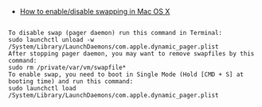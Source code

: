  - [How to enable/disable swapping in Mac OS X](http://wiki.summercode.com/how_to_disable_or_enable_swapping_in_mac_os_x)

<pre>
<code>
To disable swap (pager daemon) run this command in Terminal:
sudo launchctl unload -w /System/Library/LaunchDaemons/com.apple.dynamic_pager.plist
After stopping pager daemon, you may want to remove swapfiles by this command:
sudo rm /private/var/vm/swapfile*
To enable swap, you need to boot in Single Mode (Hold [CMD + S] at booting time) and run this command:
sudo launchctl load /System/Library/LaunchDaemons/com.apple.dynamic_pager.plist
</code>
</pre>